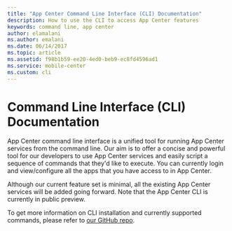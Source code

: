 ```yaml
---
title: "App Center Command Line Interface (CLI) Documentation"
description: How to use the CLI to access App Center features
keywords: command line, app center
author: elamalani
ms.author: emalani
ms.date: 06/14/2017
ms.topic: article
ms.assetid: f98b1b59-ee20-4ed0-beb9-ec8fd4596ad1
ms.service: mobile-center
ms.custom: cli
---
```


# Command Line Interface (CLI) Documentation

App Center command line interface is a unified tool for running App Center services from the command line. Our aim is to offer a concise and powerful tool for our developers to use App Center services and easily script a sequence of commands that they'd like to execute. You can currently login and view/configure all the apps that you have access to in App Center.

Although our current feature set is minimal, all the existing App Center services will be added going forward. Note that the App Center CLI is currently in public preview.

To get more information on CLI installation and currently supported commands, please refer to [our GitHub repo](https://github.com/Microsoft/mobile-center-cli).
